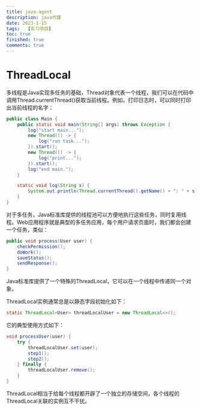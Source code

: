 ```yaml
---
title: java-agent
description: java代理
date: 2023-1-15
tags:	[实习项目]
toc: true
finished: true
comments: true
---
```


# ThreadLocal

多线程是Java实现多任务的基础，Thread对象代表一个线程，我们可以在代码中调用Thread.currentThread()获取当前线程。例如，打印日志时，可以同时打印出当前线程的名字：

```java
public class Main {
    public static void main(String[] args) throws Exception {
        log("start main...");
        new Thread(() -> {
            log("run task...");
        }).start();
        new Thread(() -> {
            log("print...");
        }).start();
        log("end main.");
    }

    static void log(String s) {
        System.out.println(Thread.currentThread().getName() + ": " + s);
    }
}
```

对于多任务，Java标准库提供的线程池可以方便地执行这些任务，同时复用线程。Web应用程序就是典型的多任务应用，每个用户请求页面时，我们都会创建一个任务，类似：

```java
public void process(User user) {
    checkPermission();
    doWork();
    saveStatus();
    sendResponse();
}
```

Java标准库提供了一个特殊的ThreadLocal，它可以在一个线程中传递同一个对象。

ThreadLocal实例通常总是以静态字段初始化如下：
```java
static ThreadLocal<User> threadLocalUser = new ThreadLocal<>();
```
它的典型使用方式如下：
```java
void processUser(user) {
    try {
        threadLocalUser.set(user);
        step1();
        step2();
    } finally {
        threadLocalUser.remove();
    }
}
```
ThreadLocal相当于给每个线程都开辟了一个独立的存储空间，各个线程的ThreadLocal关联的实例互不干扰。
